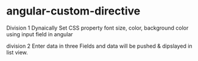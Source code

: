 # angular-custom-directive
Division 1
Dynaically Set CSS property font size, color, background color using input field in angular

division 2
Enter data in three Fields and data will be pushed & dipslayed in list view.
